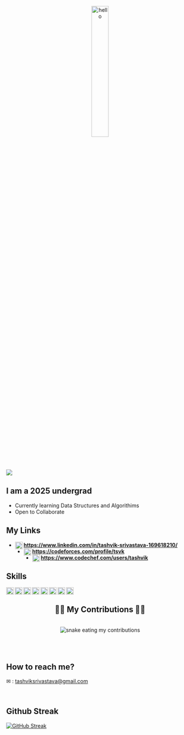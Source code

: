 <!-- ![]()
 -->
 
 <p align="center"><img width="30%" src="lang.gif" alt="hello" /></p>

<marquee><p align="center">Hi , I'm Tashvik, a programmer, student and an entrepreneur.</p></marquee>

![](https://komarev.com/ghpvc/?username=tashviks&color=green)
<!-- <p align="center">
  <a href="https://github.com/conaticus?tab=followers">
    <img src="https://img.shields.io/github/followers/conaticus?style=for-the-badge" alt="GitHub badge" />
  </a>
  <a href="https://youtube.com/conaticus?sub_confirmation=1">
    <img src="https://img.shields.io/youtube/channel/subscribers/UCRLHJ-7b4pjDpBBHAUXEvjQ?style=for-the-badge" />
  </a>
</p> -->
## I am a 2025 undergrad
* Currently learning Data Structures and Algorithims
* Open to Collaborate

## My Links
* <img align = "left" width="20" src="https://cdn-icons-png.flaticon.com/512/174/174857.png">**https://www.linkedin.com/in/tashvik-srivastava-169618210/**
* <img align = "left" width="20" src="https://cdn.iconscout.com/icon/free/png-256/code-forces-3628695-3029920.png">**https://codeforces.com/profile/tsvk**
* <img align = "left" width="20" src="https://gitgud.io/uploads/-/system/group/avatar/12294/cc.png">**https://www.codechef.com/users/tashvik**

## Skills
<img align = "left" width="20" src="https://upload.wikimedia.org/wikipedia/commons/thumb/1/18/ISO_C%2B%2B_Logo.svg/1200px-ISO_C%2B%2B_Logo.svg.png">
<img align = "left" width="20" src="https://external-content.duckduckgo.com/iu/?u=https%3A%2F%2Flogos-download.com%2Fwp-content%2Fuploads%2F2016%2F10%2FPython_logo_icon.png&f=1&nofb=1">
<img align = "left" width="20" src="https://brandslogos.com/wp-content/uploads/images/large/java-logo-1.png">
<img align = "left" width="20" src="https://external-content.duckduckgo.com/iu/?u=http%3A%2F%2Flogos-download.com%2Fwp-content%2Fuploads%2F2016%2F09%2FReact_logo_logotype_emblem.png&f=1&nofb=1">
<img align = "left" width="20" src="https://upload.wikimedia.org/wikipedia/commons/thumb/d/d9/Node.js_logo.svg/1280px-Node.js_logo.svg.png">
<img align = "left" width="20" src="https://cdn3.iconfinder.com/data/icons/popular-services-brands/512/github-512.png">
<img align = "left" width="20" src="https://www.kindpng.com/picc/m/355-3557482_flutter-logo-png-transparent-png.png">
<img align = "left" width="20" src="https://e7.pngegg.com/pngimages/768/167/png-clipart-mongodb-nosql-document-oriented-database-nosql-icon-leaf-grass.png">

<br/>

<div align="center">
  <h2>🏋🏻 My Contributions 🏋🏻</h2>
  <br>
  <img alt="snake eating my contributions" src="https://raw.githubusercontent.com/tashviks/tashviks/github-contribution-grid-snake.svg" />
  
  <br/><br/>
</div>



## How to reach me? 
✉ : tashviksrivastava@gmail.com

<br/>

## Github Streak 
 [![GitHub Streak](http://github-readme-streak-stats.herokuapp.com?user=tashviks&theme=dark&mode=weekly&border=008D39)](https://git.io/streak-stats)
